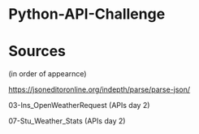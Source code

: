 # Python-API-Challenge





# Sources

(in order of appearnce)

https://jsoneditoronline.org/indepth/parse/parse-json/

03-Ins_OpenWeatherRequest (APIs day 2)

07-Stu_Weather_Stats (APIs day 2)
